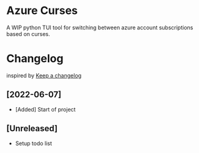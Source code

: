 # Azure Curses

A WIP python TUI tool for switching between azure account subscriptions based on curses.

# Changelog

inspired by [Keep a changelog](https://keepachangelog.com/en/1.0.0/)

## [2022-06-07]
- [Added] Start of project

## [Unreleased]
- Setup todo list